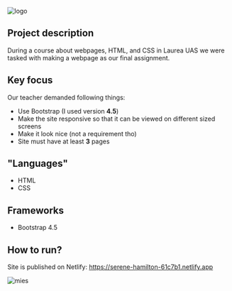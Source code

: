 ![logo][logo]
## Project description

During a course about webpages, HTML, and CSS in Laurea UAS we were tasked with making a webpage as our final assignment.

## Key focus

Our teacher demanded following things:

- Use Bootstrap (I used version **4.5**)
- Make the site responsive so that it can be viewed on different sized screens
- Make it look nice (not a requirement tho)
- Site must have at least **3** pages

## "Languages"

- HTML
- CSS

## Frameworks

- Bootstrap 4.5

## How to run?

Site is published on Netlify: https://serene-hamilton-61c7b1.netlify.app

![mies][mies]

[logo]: images/logo.png
[mies]: images/fkesk.png

